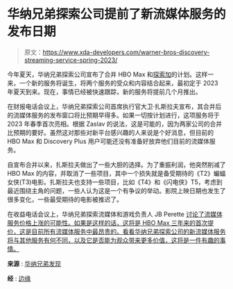 # 华纳兄弟探索公司提前了新流媒体服务的发布日期

> 原文：<https://www.xda-developers.com/warner-bros-discovery-streaming-service-spring-2023/>

今年夏天，华纳兄弟探索公司宣布了合并 HBO Max 和[探索加](https://www.xda-developers.com/discovery-plus-launches-price-availability/)的计划。这样一来，一个新的服务将诞生，将两个服务的受众和内容结合起来，最初定于 2023 年夏天到来。现在，事情已经被快速跟踪，新的服务将提前几个月推出。

在财报电话会议上，华纳兄弟探索公司首席执行官大卫·扎斯拉夫宣布，其合并后的流媒体服务的发布窗口将比预期早得多。如果一切按计划进行，这项服务将于 2023 年春季首次亮相。根据 Zaslav 的说法，这是可能的，因为两家公司的合并比预期的要好。虽然这对那些对新平台感兴趣的人来说是个好消息，但目前的 HBO Max 和 Discovery Plus 用户可能还没有准备好放弃他们目前的流媒体服务。

自宣布合并以来，扎斯拉夫做出了一些大胆的选择。为了重振利润，他突然削减了 HBO Max 的内容，并取消了一些项目，其中一个损失就是备受期待的《T2》蝙蝠女侠(T3)电影。扎斯拉夫也支持一些项目，比如《T4》和《闪电侠》T5，考虑到最近围绕主角的问题，一些人认为这是一个有争议的举动。影院上映日期也发生了很多变化，一些最受期待的电影被推迟了。

在收益电话会议上，华纳兄弟探索流媒体和游戏负责人 JB Perette [讨论了流媒体服务价格上涨的可能性。如果是这样的话，这将是 HBO Max 三年来的首次提价，这是目前所有流媒体服务中最昂贵的。看看华纳兄弟探索公司的新流媒体服务将与其他服务有何不同，以及它是否能为观众带来更多价值，这将是一件有趣的事情。](https://www.ign.com/articles/warner-bros-discovery-loses-billions)

**来源** : [华纳兄弟发现](https://ir.corporate.discovery.com/investor-relations/default.aspx)

**经** : [边缘](https://www.theverge.com/2022/11/3/23439491/hbo-max-discovery-plus-streaming-app-spring-2023)